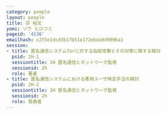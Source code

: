 ```yaml
---
category: people
layout: people
title: 宗 裕文
yomi: ソウ ヒロフミ
pageid: '4136'
emailhash: c2f5e1dcd3b17b51e172ebda9d9996a1
session:
- title: 匿名通信システムTorに対する指紋攻撃とその対策に関する検討
  psid: 2H-1
  sessiontitle: 2H 匿名通信とネットワーク監視
  sessionid: 2h
  role: 著者
- title: 匿名通信システムにおける悪用ユーザ特定手法の検討
  psid: 2H-2
  sessiontitle: 2H 匿名通信とネットワーク監視
  sessionid: 2h
  role: 発表者
---
```

